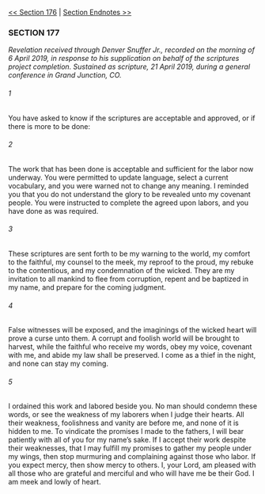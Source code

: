 [<< Section 176](Section%20176.md)  |  [Section Endnotes >>](../Appendix/Section%20Endnotes.md)

### SECTION 177

*Revelation received through Denver Snuffer Jr., recorded on the morning of 6 April 2019, in response to his supplication on behalf of the scriptures project completion. Sustained as scripture, 21 April 2019, during a general conference in Grand Junction, CO.*

###### 1
You have asked to know if the scriptures are acceptable and approved, or if there is more to be done:

###### 2
The work that has been done is acceptable and sufficient for the labor now underway. You were permitted to update language, select a current vocabulary, and you were warned not to change any meaning. I reminded you that you do not understand the glory to be revealed unto my covenant people. You were instructed to complete the agreed upon labors, and you have done as was required.

###### 3
These scriptures are sent forth to be my warning to the world, my comfort to the faithful, my counsel to the meek, my reproof to the proud, my rebuke to the contentious, and my condemnation of the wicked. They are my invitation to all mankind to flee from corruption, repent and be baptized in my name, and prepare for the coming judgment.

###### 4
False witnesses will be exposed, and the imaginings of the wicked heart will prove a curse unto them. A corrupt and foolish world will be brought to harvest, while the faithful who receive my words, obey my voice, covenant with me, and abide my law shall be preserved. I come as a thief in the night, and none can stay my coming.

###### 5
I ordained this work and labored beside you. No man should condemn these words, or see the weakness of my laborers when I judge their hearts. All their weakness, foolishness and vanity are before me, and none of it is hidden to me. To vindicate the promises I made to the fathers, I will bear patiently with all of you for my name’s sake. If I accept their work despite their weaknesses, that I may fulfill my promises to gather my people under my wings, then stop murmuring and complaining against those who labor. If you expect mercy, then show mercy to others. I, your Lord, am pleased with all those who are grateful and merciful and who will have me be their God. I am meek and lowly of heart.